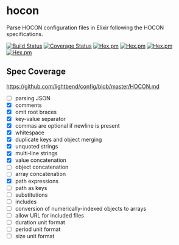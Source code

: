 # hocon
Parse HOCON configuration files in Elixir following the HOCON specifications.

[![Build Status](https://travis-ci.org/zookzook/hocon.svg?branch=master)](https://travis-ci.org/zookzook/hocon)
[![Coverage Status](https://coveralls.io/repos/github/zookzook/hocon/badge.svg?branch=master)](https://coveralls.io/github/zookzook/hocon?branch=master)
[![Hex.pm](https://img.shields.io/hexpm/v/hocon.svg)](https://hex.pm/packages/hocon)
[![Hex.pm](https://img.shields.io/hexpm/dt/hocon.svg)](https://hex.pm/packages/hocon)
[![Hex.pm](https://img.shields.io/hexpm/dw/hocon.svg)](https://hex.pm/packages/hocon)
[![Hex.pm](https://img.shields.io/hexpm/dd/hocon.svg)](https://hex.pm/packages/hocon)

## Spec Coverage

https://github.com/lightbend/config/blob/master/HOCON.md

- [ ] parsing JSON
- [x] comments
- [x] omit root braces
- [x] key-value separator
- [x] commas are optional if newline is present
- [x] whitespace
- [x] duplicate keys and object merging
- [x] unquoted strings
- [x] multi-line strings
- [x] value concatenation
- [ ] object concatenation
- [ ] array concatenation
- [x] path expressions
- [ ] path as keys
- [ ] substitutions
- [ ] includes
- [ ] conversion of numerically-indexed objects to arrays
- [ ] allow URL for included files
- [ ] duration unit format
- [ ] period unit format
- [ ] size unit format